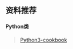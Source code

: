 ## 资料推荐

#### Python类

> [Python3-cookbook](<https://python3-cookbook.readthedocs.io/zh_CN/latest/index.html#>)

